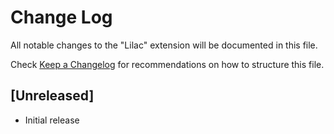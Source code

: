 # Change Log
All notable changes to the "Lilac" extension will be documented in this file.

Check [Keep a Changelog](http://keepachangelog.com/) for recommendations on how to structure this file.

## [Unreleased]
- Initial release

